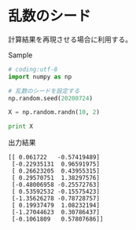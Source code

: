 # 乱数のシード

計算結果を再現させる場合に利用する。

Sample

```python
# coding:utf-8
import numpy as np

# 乱数のシードを設定する
np.random.seed(20200724)

X = np.random.randn(10, 2)

print X
```

出力結果

```shell
[[ 0.061722   -0.57419489]
 [-0.22935131  0.96591975]
 [ 0.26623205  0.43955315]
 [ 0.29570751  1.38297576]
 [-0.48006958 -0.25572763]
 [ 0.53592532 -0.15575423]
 [-1.35626278 -0.78728757]
 [ 0.19937479  1.08232194]
 [-1.27044623  0.30786437]
 [-0.1061809   0.57807686]]
```
